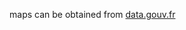 maps can be obtained from [data.gouv.fr](https://www.data.gouv.fr/fr/datasets/contours-des-departements-francais-issus-d-openstreetmap/)

